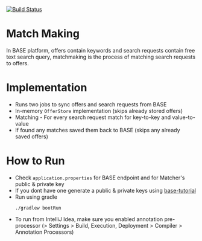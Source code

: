 [![Build Status](https://travis-ci.org/bitclave/base-matcher.svg?branch=master)](https://travis-ci.org/bitclave/base-matcher)
# Match Making

In BASE platform, offers contain keywords and search requests contain free text search query, matchmaking is the process of matching search requests to offers.

# Implementation
* Runs two jobs to sync offers and search requests from BASE
* In-memory `OfferStore` implementation (skips already stored offers)
* Matching - For every search request match for key-to-key and value-to-value
* If found any matches saved them back to BASE (skips any already saved offers)

# How to Run
* Check `application.properties` for BASE endpoint and for Matcher's public & private key
* If you dont have one generate a public & private keys using [base-tutorial](https://github.com/bitclave/base-tutorial)
* Run using gradle
  ```
  ./gradlew bootRun
  ```
* To run from IntelliJ Idea, make sure you enabled annotation pre-processor (> Settings > Build, Execution, Deployment > Compiler > Annotation Processors)
